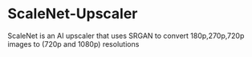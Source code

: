 # ScaleNet-Upscaler
ScaleNet is an AI upscaler that uses SRGAN to convert 180p,270p,720p images to (720p and 1080p) resolutions
